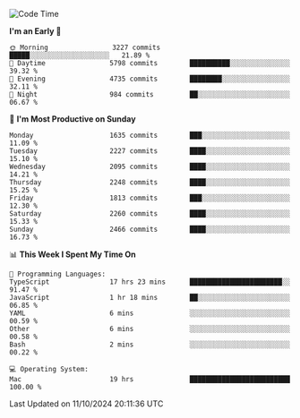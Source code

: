 <!--START_SECTION:waka-->
![Code Time](http://img.shields.io/badge/Code%20Time-4%2C431%20hrs%2046%20mins-blue)

**I'm an Early 🐤** 

```text
🌞 Morning                3227 commits        █████░░░░░░░░░░░░░░░░░░░░   21.89 % 
🌆 Daytime                5798 commits        ██████████░░░░░░░░░░░░░░░   39.32 % 
🌃 Evening                4735 commits        ████████░░░░░░░░░░░░░░░░░   32.11 % 
🌙 Night                  984 commits         ██░░░░░░░░░░░░░░░░░░░░░░░   06.67 % 
```
📅 **I'm Most Productive on Sunday** 

```text
Monday                   1635 commits        ███░░░░░░░░░░░░░░░░░░░░░░   11.09 % 
Tuesday                  2227 commits        ████░░░░░░░░░░░░░░░░░░░░░   15.10 % 
Wednesday                2095 commits        ████░░░░░░░░░░░░░░░░░░░░░   14.21 % 
Thursday                 2248 commits        ████░░░░░░░░░░░░░░░░░░░░░   15.25 % 
Friday                   1813 commits        ███░░░░░░░░░░░░░░░░░░░░░░   12.30 % 
Saturday                 2260 commits        ████░░░░░░░░░░░░░░░░░░░░░   15.33 % 
Sunday                   2466 commits        ████░░░░░░░░░░░░░░░░░░░░░   16.73 % 
```


📊 **This Week I Spent My Time On** 

```text
💬 Programming Languages: 
TypeScript               17 hrs 23 mins      ███████████████████████░░   91.47 % 
JavaScript               1 hr 18 mins        ██░░░░░░░░░░░░░░░░░░░░░░░   06.85 % 
YAML                     6 mins              ░░░░░░░░░░░░░░░░░░░░░░░░░   00.59 % 
Other                    6 mins              ░░░░░░░░░░░░░░░░░░░░░░░░░   00.58 % 
Bash                     2 mins              ░░░░░░░░░░░░░░░░░░░░░░░░░   00.22 % 

💻 Operating System: 
Mac                      19 hrs              █████████████████████████   100.00 % 
```


 Last Updated on 11/10/2024 20:11:36 UTC
<!--END_SECTION:waka-->
